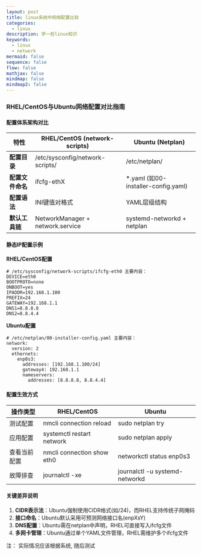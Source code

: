 ```yaml
---
layout: post
title: linux系统中网络配置比较
categories:
  - linux
description: 学一些linux知识
keywords:  
  - linux
  - network
mermaid: false
sequence: false
flow: false
mathjax: false
mindmap: false
mindmap2: false
---
```




### **RHEL/CentOS与Ubuntu网络配置对比指南**

#### 配置体系架构对比

| 特性                | RHEL/CentOS (network-scripts)       | Ubuntu (Netplan)                  |
|---------------------|-------------------------------------|-----------------------------------|
| **配置目录**        | /etc/sysconfig/network-scripts/     | /etc/netplan/                     |
| **配置文件命名**    | ifcfg-ethX                          | *.yaml (如00-installer-config.yaml)|
| **配置语法**        | INI键值对格式                       | YAML层级结构                      |
| **默认工具链**      | NetworkManager + network.service    | systemd-networkd + netplan        |

#### 静态IP配置示例

**RHEL/CentOS配置**

```
# /etc/sysconfig/network-scripts/ifcfg-eth0 主要内容：
DEVICE=eth0
BOOTPROTO=none
ONBOOT=yes
IPADDR=192.168.1.100
PREFIX=24
GATEWAY=192.168.1.1
DNS1=8.8.8.8
DNS2=8.8.4.4
```

**Ubuntu配置**

```
# /etc/netplan/00-installer-config.yaml 主要内容：
network:
  version: 2
  ethernets:
    enp0s3:
      addresses: [192.168.1.100/24]
      gateway4: 192.168.1.1
      nameservers:
        addresses: [8.8.8.8, 8.8.4.4]
```

#### 配置生效方式

| 操作类型          | RHEL/CentOS                     | Ubuntu                          |
|-------------------|---------------------------------|---------------------------------|
| 测试配置          | nmcli connection reload         | sudo netplan try                |
| 应用配置          | systemctl restart network       | sudo netplan apply              |
| 查看当前配置      | nmcli connection show eth0      | networkctl status enp0s3        |
| 故障排查          | journalctl -xe                  | journalctl -u systemd-networkd  |

#### 关键差异说明

1. **CIDR表示法**：Ubuntu强制使用CIDR格式(如/24)，而RHEL支持传统子网掩码
2. **接口命名**：Ubuntu默认采用可预测网络接口名(enpXsY)
3. **DNS配置**：Ubuntu需在netplan中声明，RHEL可直接写入ifcfg文件
4. **多网卡管理**：Ubuntu通过单个YAML文件管理，RHEL需维护多个ifcfg文件


注： 实际情况应该根据系统, 随后测试